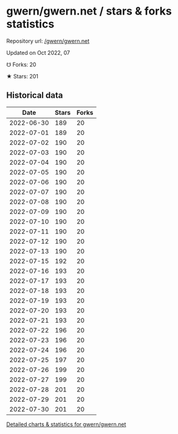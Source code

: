 # gwern/gwern.net / stars & forks statistics

Repository url: [/gwern/gwern.net](https://github.com/gwern/gwern.net)

Updated on Oct 2022, 07

☋ Forks: 20

★ Stars: 201

## Historical data
| Date | Stars | Forks |
|------|-------|-------|
| 2022-06-30 | 189 | 20 | 
| 2022-07-01 | 189 | 20 | 
| 2022-07-02 | 190 | 20 | 
| 2022-07-03 | 190 | 20 | 
| 2022-07-04 | 190 | 20 | 
| 2022-07-05 | 190 | 20 | 
| 2022-07-06 | 190 | 20 | 
| 2022-07-07 | 190 | 20 | 
| 2022-07-08 | 190 | 20 | 
| 2022-07-09 | 190 | 20 | 
| 2022-07-10 | 190 | 20 | 
| 2022-07-11 | 190 | 20 | 
| 2022-07-12 | 190 | 20 | 
| 2022-07-13 | 190 | 20 | 
| 2022-07-15 | 192 | 20 | 
| 2022-07-16 | 193 | 20 | 
| 2022-07-17 | 193 | 20 | 
| 2022-07-18 | 193 | 20 | 
| 2022-07-19 | 193 | 20 | 
| 2022-07-20 | 193 | 20 | 
| 2022-07-21 | 193 | 20 | 
| 2022-07-22 | 196 | 20 | 
| 2022-07-23 | 196 | 20 | 
| 2022-07-24 | 196 | 20 | 
| 2022-07-25 | 197 | 20 | 
| 2022-07-26 | 199 | 20 | 
| 2022-07-27 | 199 | 20 | 
| 2022-07-28 | 201 | 20 | 
| 2022-07-29 | 201 | 20 | 
| 2022-07-30 | 201 | 20 | 


[Detailed charts & statistics for gwern/gwern.net](https://reviewgithub.com/rep/gwern/gwern.net)
